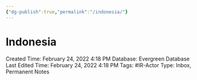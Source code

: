 ```yaml
---
{"dg-publish":true,"permalink":"/indonesia/"}
---
```


# Indonesia

Created Time: February 24, 2022 4:18 PM
Database: Evergreen Database
Last Edited Time: February 24, 2022 4:18 PM
Tags: #IR-Actor
Type: Inbox, Permanent Notes